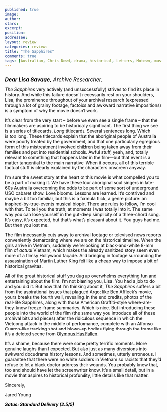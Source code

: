 ```yaml
---
published: true
image:
author: 
stars: 
excerpt: 
position: 
addressee: 
layout: review
categories: reviews
title: "The Sapphires"
comments: true
tags: [Australian, Chris Dowd, drama, historical, Letters, Motown, music]
---
```

<div><p><span class="full-image-block ssNonEditable"><span><a href="/letters/2013/4/2/the-sapphires.html"><img src="http://static.squarespace.com/static/5005f6bcc4aa41161b33e89e/5329cf1fe4b07c068ebf74de/5329cf1fe4b07c068ebf7804/1364921675053/the-sapphires.jpg" alt="" /></a></span></span></p>
<p><em><span style="color:black;"><span style="font-size:120%;"><strong>Dear Lisa Savage,</strong> Archive Researcher,</span>&nbsp;</span></em></p>
<p><em><span style="color:black;">The Sapphires</span></em><span style="color:black;"> very actively (and unsuccessfully) strives to find its place in history. And while this failure doesn&rsquo;t necessarily rest on your shoulders, Lisa, the prominence throughout of your archival research (expressed through a lot of grainy footage, factoids and awkward narrative impositions) is a symptom of why the movie doesn&rsquo;t work.&nbsp;</span></p>
<p><span style="color:black;">It&rsquo;s clear from the very start &ndash; before we even see a single frame &ndash; that the filmmakers are aspiring to be historically significant. The first thing we see is a series of titlecards.&nbsp;<em>Long</em>&nbsp;titlecards. Several sentences long. Which is&nbsp;<em>too</em>&nbsp;long. These titlecards explain that the aboriginal people of Australia were poorly treated by the government, and that one particularly egregious form of this mistreatment involved children being taken away from their families and put into residential schools. Awful stuff, yeah, and, totally relevant to something that happens later in the film&mdash;but that event is a matter tangential to the main narrative. When it occurs, all of this terrible factual stuff is clearly explained by the characters onscreen anyway.</span></p>
<p><span style="color:black;">I&#8217;m sure the sweet story at the heart of this movie is what compelled you to be a part of making it. We have these four aboriginal soul singers in late-60s Australia overcoming the odds to be part of some sort of underground USO cabaret show. Love blooms. Lessons are learned. It&rsquo;s contrived and maybe a bit too familiar, but this is a formula flick, a genre picture: an inspired-by-true-events musical biopic. There are rules to follow, I&#8217;m cool with that. To tell you the truth, at moments I was totally into it. The same way you can lose yourself in the gut-deep simplicity of a three-chord song. It&#8217;s easy, it&#8217;s expected, but that&#8217;s what&#8217;s pleasant about it. You guys had me. But then you lost me.&nbsp;</span></p>
<p><span style="color:black;">The film incessantly cuts away to archival footage or televised news reports conveniently demarcating where we are on the historical timeline. When the girls arrive in Vietnam, suddenly we&#8217;re looking at black-and-white 8-mm film of <em>actual</em> Vietnam, which makes the already sanitized story seem even more of a flimsy Hollywood fa&ccedil;ade. And bringing in footage surrounding the assassination of Martin Luther King felt like a cheap way to impose a bit of historical gravitas.</span></p>
<p><span style="color:black;">All of the great historical stuff you dug up overwhelms everything fun and entertaining about the film. I&#8217;m not blaming you, Lisa. You had a job to do and you did it. But now that I&#8217;m thinking about it, <em>The Sapphires</em> suffers a bit from the aspirational issues that plagued Argo; like Ben Affleck&#8217;s movie, yours breaks the fourth wall, revealing, in the end credits, photos of the real-life Sapphires, along with those American Graffiti-style where-are-they-know freeze-frame summaries. Which is nice. But introducing these people into the world of the film (the same way you introduce all of these archival bits and pieces) after the ridiculous sequence in which the Vietcong attack in the middle of performance, complete with an Alfonso Cuaron-like tracking shot and blown-up bodies flying through the frame like it&rsquo;s a deleted scene from <span style="text-decoration:underline;">Olympus Has Fallen</span>.</span></p>
<p><span style="color:black;">It&rsquo;s a shame, because there were some pretty terrific moments. More genuine laughs than I expected. But also just as many diversions into awkward docudrama history lessons. And sometimes, utterly erroneous. I guarantee that there were no white soldiers in Vietnam so racists that they&#8217;d refuse to let a black doctor address their wounds. You probably knew that, too and should have let the screenwriter know. It&rsquo;s a small detail, but in a movie that aspires to historical profundity, little details like that matter.</span></p>
<p>Sincerely,</p>
<p>Jared Young</p>
<p><span style="color:black;"><strong><em>Satus: Standard Delivery (<strong><em>2.5/5)</em></strong></em></strong></span></p></div>
